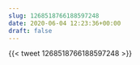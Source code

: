 ```yaml
---
slug: 1268518766188597248
date: 2020-06-04 12:23:36+00:00
draft: false
---
```


{{< tweet 1268518766188597248 >}}
